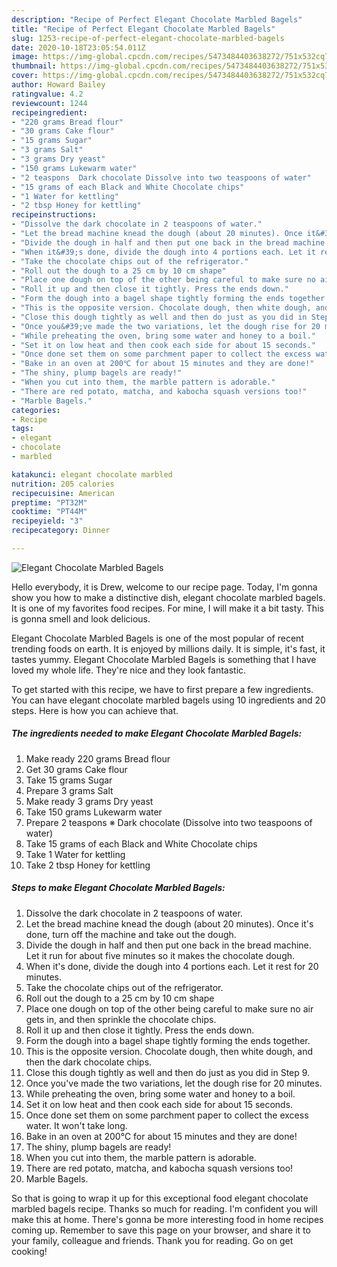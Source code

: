 ```yaml
---
description: "Recipe of Perfect Elegant Chocolate Marbled Bagels"
title: "Recipe of Perfect Elegant Chocolate Marbled Bagels"
slug: 1253-recipe-of-perfect-elegant-chocolate-marbled-bagels
date: 2020-10-18T23:05:54.011Z
image: https://img-global.cpcdn.com/recipes/5473484403638272/751x532cq70/elegant-chocolate-marbled-bagels-recipe-main-photo.jpg
thumbnail: https://img-global.cpcdn.com/recipes/5473484403638272/751x532cq70/elegant-chocolate-marbled-bagels-recipe-main-photo.jpg
cover: https://img-global.cpcdn.com/recipes/5473484403638272/751x532cq70/elegant-chocolate-marbled-bagels-recipe-main-photo.jpg
author: Howard Bailey
ratingvalue: 4.2
reviewcount: 1244
recipeingredient:
- "220 grams Bread flour"
- "30 grams Cake flour"
- "15 grams Sugar"
- "3 grams Salt"
- "3 grams Dry yeast"
- "150 grams Lukewarm water"
- "2 teaspons  Dark chocolate Dissolve into two teaspoons of water"
- "15 grams of each Black and White Chocolate chips"
- "1 Water for kettling"
- "2 tbsp Honey for kettling"
recipeinstructions:
- "Dissolve the dark chocolate in 2 teaspoons of water."
- "Let the bread machine knead the dough (about 20 minutes). Once it&#39;s done, turn off the machine and take out the dough."
- "Divide the dough in half and then put one back in the bread machine. Let it run for about five minutes so it makes the chocolate dough."
- "When it&#39;s done, divide the dough into 4 portions each. Let it rest for 20 minutes."
- "Take the chocolate chips out of the refrigerator."
- "Roll out the dough to a 25 cm by 10 cm shape"
- "Place one dough on top of the other being careful to make sure no air gets in, and then sprinkle the chocolate chips."
- "Roll it up and then close it tightly. Press the ends down."
- "Form the dough into a bagel shape tightly forming the ends together."
- "This is the opposite version. Chocolate dough, then white dough, and then the dark chocolate chips."
- "Close this dough tightly as well and then do just as you did in Step 9."
- "Once you&#39;ve made the two variations, let the dough rise for 20 minutes."
- "While preheating the oven, bring some water and honey to a boil."
- "Set it on low heat and then cook each side for about 15 seconds."
- "Once done set them on some parchment paper to collect the excess water. It won&#39;t take long."
- "Bake in an oven at 200℃ for about 15 minutes and they are done!"
- "The shiny, plump bagels are ready!"
- "When you cut into them, the marble pattern is adorable."
- "There are red potato, matcha, and kabocha squash versions too!"
- "Marble Bagels."
categories:
- Recipe
tags:
- elegant
- chocolate
- marbled

katakunci: elegant chocolate marbled 
nutrition: 205 calories
recipecuisine: American
preptime: "PT32M"
cooktime: "PT44M"
recipeyield: "3"
recipecategory: Dinner

---
```



![Elegant Chocolate Marbled Bagels](https://img-global.cpcdn.com/recipes/5473484403638272/751x532cq70/elegant-chocolate-marbled-bagels-recipe-main-photo.jpg)

Hello everybody, it is Drew, welcome to our recipe page. Today, I'm gonna show you how to make a distinctive dish, elegant chocolate marbled bagels. It is one of my favorites food recipes. For mine, I will make it a bit tasty. This is gonna smell and look delicious.



Elegant Chocolate Marbled Bagels is one of the most popular of recent trending foods on earth. It is enjoyed by millions daily. It is simple, it's fast, it tastes yummy. Elegant Chocolate Marbled Bagels is something that I have loved my whole life. They're nice and they look fantastic.


To get started with this recipe, we have to first prepare a few ingredients. You can have elegant chocolate marbled bagels using 10 ingredients and 20 steps. Here is how you can achieve that.

<!--inarticleads1-->

##### The ingredients needed to make Elegant Chocolate Marbled Bagels:

1. Make ready 220 grams Bread flour
1. Get 30 grams Cake flour
1. Take 15 grams Sugar
1. Prepare 3 grams Salt
1. Make ready 3 grams Dry yeast
1. Take 150 grams Lukewarm water
1. Prepare 2 teaspons ※ Dark chocolate (Dissolve into two teaspoons of water)
1. Take 15 grams of each Black and White Chocolate chips
1. Take 1 Water for kettling
1. Take 2 tbsp Honey for kettling




<!--inarticleads2-->

##### Steps to make Elegant Chocolate Marbled Bagels:

1. Dissolve the dark chocolate in 2 teaspoons of water.
1. Let the bread machine knead the dough (about 20 minutes). Once it&#39;s done, turn off the machine and take out the dough.
1. Divide the dough in half and then put one back in the bread machine. Let it run for about five minutes so it makes the chocolate dough.
1. When it&#39;s done, divide the dough into 4 portions each. Let it rest for 20 minutes.
1. Take the chocolate chips out of the refrigerator.
1. Roll out the dough to a 25 cm by 10 cm shape
1. Place one dough on top of the other being careful to make sure no air gets in, and then sprinkle the chocolate chips.
1. Roll it up and then close it tightly. Press the ends down.
1. Form the dough into a bagel shape tightly forming the ends together.
1. This is the opposite version. Chocolate dough, then white dough, and then the dark chocolate chips.
1. Close this dough tightly as well and then do just as you did in Step 9.
1. Once you&#39;ve made the two variations, let the dough rise for 20 minutes.
1. While preheating the oven, bring some water and honey to a boil.
1. Set it on low heat and then cook each side for about 15 seconds.
1. Once done set them on some parchment paper to collect the excess water. It won&#39;t take long.
1. Bake in an oven at 200℃ for about 15 minutes and they are done!
1. The shiny, plump bagels are ready!
1. When you cut into them, the marble pattern is adorable.
1. There are red potato, matcha, and kabocha squash versions too!
1. Marble Bagels.




So that is going to wrap it up for this exceptional food elegant chocolate marbled bagels recipe. Thanks so much for reading. I'm confident you will make this at home. There's gonna be more interesting food in home recipes coming up. Remember to save this page on your browser, and share it to your family, colleague and friends. Thank you for reading. Go on get cooking!
